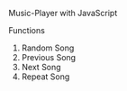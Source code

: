 Music-Player with JavaScript

Functions
1) Random Song
2) Previous Song
3) Next Song
4) Repeat Song

